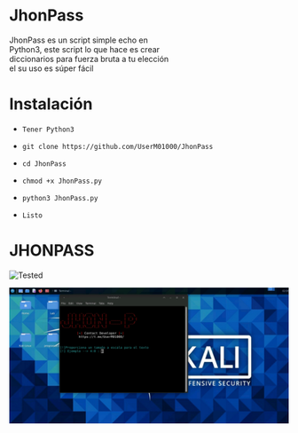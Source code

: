 # JhonPass
JhonPass es un script simple echo en </br>
Python3, este script lo que hace es crear </br>
diccionarios para fuerza bruta a tu elección </br>
el su uso es súper fácil 

# Instalación 
* `Tener Python3`

* `git clone https://github.com/UserM01000/JhonPass`
* `cd JhonPass`
* `chmod +x JhonPass.py`
* `python3 JhonPass.py`
* `Listo`

# JHONPASS
![Tested](https://img.shields.io/badge/Tested-Termux%20%7C%20Parrot%20%7C%20Kali%20Linux-blue)

![Imagen text](https://github.com/UserM01000/JhonPass/blob/main/Screenshot_20211112-140640_bVNC%20Pro.jpg)
